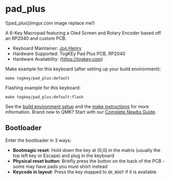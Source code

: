 # pad_plus

![pad_plus](imgur.com image replace me!)

A 6-Key Macropad featuring a Oled Screen and Rotary Encoder based off an RP2040 and custom PCB.

* Keyboard Maintainer: [Jon Henry](https://github.com/togkey86)
* Hardware Supported: TogKEy Pad Plus PCB, RP2040
* Hardware Availability: (https://togkey.com)

Make example for this keyboard (after setting up your build environment):

    make togkey/pad_plus:default

Flashing example for this keyboard:

    make togkey/pad_plus:default:flash

See the [build environment setup](https://docs.qmk.fm/#/getting_started_build_tools) and the [make instructions](https://docs.qmk.fm/#/getting_started_make_guide) for more information. Brand new to QMK? Start with our [Complete Newbs Guide](https://docs.qmk.fm/#/newbs).

## Bootloader

Enter the bootloader in 3 ways:

* **Bootmagic reset**: Hold down the key at (0,0) in the matrix (usually the top left key or Escape) and plug in the keyboard
* **Physical reset button**: Briefly press the button on the back of the PCB - some may have pads you must short instead
* **Keycode in layout**: Press the key mapped to `QK_BOOT` if it is available
